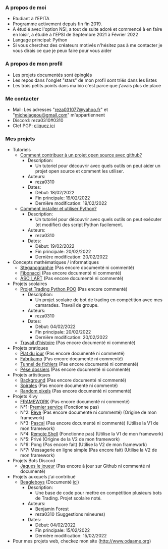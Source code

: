 ### A propos de moi

- Etudiant à l'EPITA
- Programme activement depuis fin fin 2019. 
- A étudié avec l'option NSI, a tout de suite adoré et commencé à en faire en loisir, a étudié à l'EPSI de Septembre 2021 à Février 2022
- Langage principal: Python
- Si vous cherchez des créateurs motivés n'hésitez pas à me contacter je vous dirais ce que je peux faire pour vous aider

### A propos de mon profil

- Les projets documentés sont épinglés
- Les repos dans l'onglet "stars" de mon profil sont triés dans les listes
- Les trois petits points dans ma bio c'est parce que j'avais plus de place

### Me contacter

- Mail: Les adresses "reza031077@yahoo.fr" et "michelageou@gmail.com" m'appartiennent
- Discord: reza0310#0310
- Clef PGP: [cliquez ici](https://github.com/reza0310/reza0310/blob/main/more_secure_key.txt)

### Mes projets

- Tutoriels
    - [Comment contribuer à un projet open source avec github?](https://github.com/reza0310/Tutorials/tree/contribute)
        - Description:
            - Un tutoriel pour découvrir avec quels outils on peut aider un projet open source et comment les utiliser.
        - Auteurs:
            - reza0310
        - Dates:
            - Début: 18/02/2022
            - Fin principale: 19/02/2022
            - Dernière modification: 19/02/2022
    - [Comment installer et utiliser Python?](https://github.com/reza0310/Tutorials/tree/python)
        - Description:
            - Un tutoriel pour découvrir avec quels outils on peut exécuter (et modifier) des script Python facilement.
        - Auteurs:
            - reza0310
        - Dates:
            - Début: 19/02/2022
            - Fin principale: 20/02/2022
            - Dernière modification: 20/02/2022
- Concepts mathématiques / informatiques
    - [Steganographie](https://github.com/reza0310/steganographie) (Pas encore documenté ni commenté)
    - [Fibonacci](https://github.com/reza0310/fibonacci) (Pas encore documenté ni commenté)
    - [ASCII_ART](https://github.com/reza0310/ASCII_ART) (Pas encore documenté ni commenté)
- Projets scolaires
    - [Projet Trading Python POO](https://github.com/reza0310/ProjetTradingPythonPOO) (Pas encore commenté)
        - Description:
            - Un projet scolaire de bot de trading en compétition avec mes camarades. Travail de groupe.
        - Auteurs:
            - reza0310
        - Dates:
            - Début: 04/02/2022
            - Fin principale: 20/02/2022
            - Dernière modification: 20/02/2022
    - [Travail d'histoire](https://github.com/reza0310/travail_histoire) (Pas encore documenté ni commenté)
- Projets pratiques
    - [Plat du jour](https://github.com/reza0310/plat_du_jour) (Pas encore documenté ni commenté)
    - [Fabrikamo](https://github.com/reza0310/fabrikamo) (Pas encore documenté ni commenté)
    - [Tunnel de fichiers](https://github.com/reza0310/tunnel_de_fichiers) (Pas encore documenté ni commenté)
    - [Pèse dossiers](https://github.com/reza0310/pese_dossiers) (Pas encore documenté ni commenté)
- Projets artistiques
    - [Background](https://github.com/reza0310/background) (Pas encore documenté ni commenté)
    - [Spirales](https://github.com/reza0310/spirales_turtle) (Pas encore documenté ni commenté)
    - [Random pixels](https://github.com/reza0310/random_pixels) (Pas encore documenté ni commenté)
- Projets Kivy
    - [FRAMEWORK](https://github.com/reza0310/Framework-Kivy) (Pas encore documenté ni commenté)
    - N°1: [Premier service](https://github.com/reza0310/Appli_Kivy_1-Premierservice---broken) (Fonctionne pas)
    - N°2: [Rêve](https://github.com/reza0310/Appli_Kivy_2-Reve) (Pas encore documenté ni commenté) (Origine de mon framework)
    - N°3: [Pascal](https://github.com/reza0310/Appli_Kivy_3-Pascal) (Pas encore documenté ni commenté) (Utilise la V1 de mon framework)
    - N°4: [Remote Shell](https://github.com/reza0310/Appli_Kivy_4-RemoteShell---broken) (Fonctionne pas) (Utilise la V1 de mon framework)
    - N°5: Privé (Origine de la V2 de mon framework)
    - N°6: Pong (Pas encore fait) (Utilise la V2 de mon framework)
    - N°7: Messagerie en ligne simple (Pas encore fait) (Utilise la V2 de mon framework)
- Projets Bots Discord
    - [Jaques le joueur](https://github.com/reza0310/Jaques-le-Joueur) (Pas encore à jour sur Github ni commenté ni documenté)
- Projets auxquels j'ai contribué
    - [Beagleboys](https://github.com/benjaminforest/beagleboys) (Documenté [ici](https://github.com/reza0310/ProjetTradingPythonPOO))
        - Description:
            - Une base de code pour mettre en compétition plusieurs bots de Trading. Projet scolaire noté.
        - Auteurs:
            - Benjamin Forest
            - reza0310 (Suggestions mineures)
        - Dates:
            - Début: 04/02/2022
            - Fin principale: 15/02/2022
            - Dernière modification: 15/02/2022
- Pour mes projets web, checkez mon site (http://www.odaame.org)
